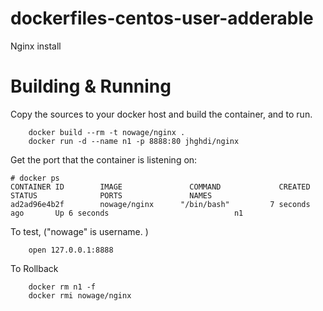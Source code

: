 # dockerfiles-centos-user-adderable
Nginx install

# Building & Running

Copy the sources to your docker host and build the container, and to run.
```
	docker build --rm -t nowage/nginx .
	docker run -d --name n1 -p 8888:80 jhghdi/nginx
```
Get the port that the container is listening on:

```
# docker ps
CONTAINER ID        IMAGE               COMMAND             CREATED             STATUS              PORTS               NAMES
ad2ad96e4b2f        nowage/nginx      "/bin/bash"         7 seconds ago       Up 6 seconds                            n1
```

To test, ("nowage" is username. )
```
	open 127.0.0.1:8888
```
To Rollback
```
    docker rm n1 -f
    docker rmi nowage/nginx
```
